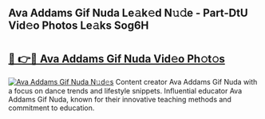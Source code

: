 ## Ava Addams Gif Nuda Le𝚊k𝚎d N𝚞𝚍e - Part-DtU Vid𝚎o Photos Le𝚊ks Sog6H

# <h2><a href="http://fbco49.evod.top/?m=Ava+Addams+Gif+Nuda">🔗 👉🔴 Ava Addams Gif Nuda Vid𝚎o Ph𝚘t𝚘s</a></h2>

[![Ava Addams Gif Nuda N𝚞d𝚎s](https://i.imgur.com/8V9OHl7.gif)](http://fbco49.evod.top/?m=Ava+Addams+Gif+Nuda)
Content creator Ava Addams Gif Nuda with a focus on dance trends and lifestyle snippets. Influential educator Ava Addams Gif Nuda, known for their innovative teaching methods and commitment to education. 
